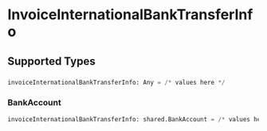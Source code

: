 # InvoiceInternationalBankTransferInfo


## Supported Types

### 

```python
invoiceInternationalBankTransferInfo: Any = /* values here */
```

### BankAccount

```python
invoiceInternationalBankTransferInfo: shared.BankAccount = /* values here */
```

